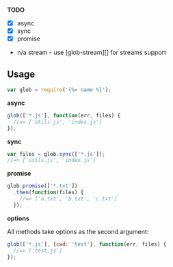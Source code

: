 **TODO**

- [x] async
- [x] sync
- [x] promise
- n/a stream - use [glob-stream][] for streams support

## Usage

```js
var glob = require('{%= name %}');
```

**async**

```js
glob(['*.js'], function(err, files) {
  //=> ['utils.js', 'index.js']
});
```

**sync**

```js
var files = glob.sync(['*.js']);
//=> ['utils.js', 'index.js']
```

**promise**

```js
glob.promise(['*.txt'])
  .then(function(files) {
    //=> ['a.txt', 'b.txt', 'c.txt']
  });
```

**options**

All methods take options as the second argument:

```js
glob(['*.js'], {cwd: 'test'}, function(err, files) {
  //=> ['test.js']
});
```
